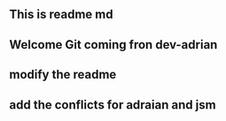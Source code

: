 ## This is readme md

## Welcome Git coming fron dev-adrian

## modify the readme

## add the conflicts for adraian and jsm
